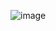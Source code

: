 ![image](https://user-images.githubusercontent.com/6346145/101831756-6a0bd380-3b04-11eb-8fba-b3e92ed3b6a8.png)
